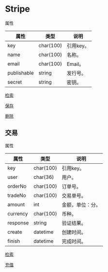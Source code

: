 # Stripe

属性

|属性|类型|说明|
|---|---|---|
|key|char(100)|引用key。|
|name|char(100)|名称。|
|email|char(100)|Email。|
|publishable|string|发行号。|
|secret|string|密钥。|

[检索](doc/query.md)

[保存](doc/save.md)

[删除](doc/delete.md)

## 交易

属性

|属性|类型|说明|
|---|---|---|
|key|char(100)|引用key。|
|user|char(36)|用户。|
|orderNo|char(100)|订单号。|
|tradeNo|char(100)|交易单号。|
|amount|int|金额，单位：分。|
|currency|char(100)|币种。|
|response|string|验证结果。|
|create|datetime|创建时间。|
|finish|datetime|完成时间。|

[检索](doc/transaction/query.md)

[充值](doc/transaction/charge.md)